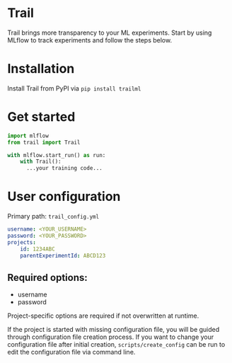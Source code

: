 # Trail

Trail brings more transparency to your ML experiments.
Start by using MLflow to track experiments and follow the steps below.

# Installation

Install Trail from PyPI via ```pip install trailml```

# Get started

```python
import mlflow
from trail import Trail

with mlflow.start_run() as run:
    with Trail():
      ...your training code...
```

# User configuration

Primary path: ```trail_config.yml```  

```yaml
username: <YOUR_USERNAME>
password: <YOUR_PASSWORD>
projects:
    id: 1234ABC
    parentExperimentId: ABCD123
```


## Required options:
- username
- password

Project-specific options are required if not overwritten at runtime.

If the project is started with missing configuration file, you will be guided through configuration file creation process. If you want to change your configuration file after initial creation, ```scripts/create_config``` can be run to edit the configuration file via command line.
